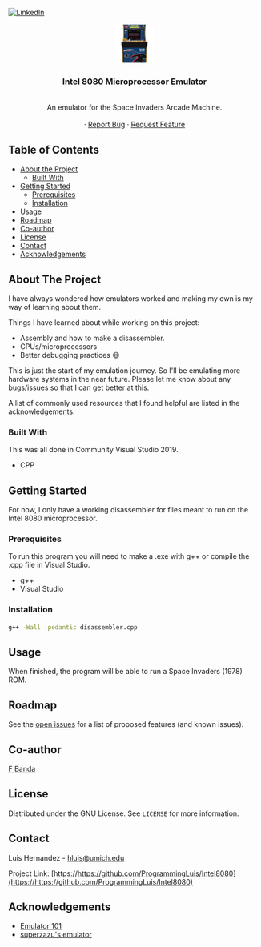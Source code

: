 <!-- PROJECT LOGO -->
[![LinkedIn][linkedin-shield]][linkedin-url]
<br />
<p align="center">
  <a href="https://github.com/ProgrammingLuis/Intel8080">
    <img src="logo/logo.jpeg" alt="Logo" width="80" height="80">
  </a>

  <h3 align="center">Intel 8080 Microprocessor Emulator</h3>

  <p align="center">
    <br />
    An emulator for the Space Invaders Arcade Machine.
    <br />
    <br />
    ·
    <a href="https://github.com/ProgrammingLuis/Intel8080/issues">Report Bug</a>
    ·
    <a href="https://github.com/ProgrammingLuis/Intel8080/issues">Request Feature</a>
  </p>
</p>



<!-- TABLE OF CONTENTS -->
## Table of Contents

* [About the Project](#about-the-project)
  * [Built With](#built-with)
* [Getting Started](#getting-started)
  * [Prerequisites](#prerequisites)
  * [Installation](#installation)
* [Usage](#usage)
* [Roadmap](#roadmap)
* [Co-author](#co-author)
* [License](#license)
* [Contact](#contact)
* [Acknowledgements](#acknowledgements)



<!-- ABOUT THE PROJECT -->
## About The Project

I have always wondered how emulators worked and making my own is my way of learning about them. 

Things I have learned about while working on this project:
* Assembly and how to make a disassembler.
* CPUs/microprocessors
* Better debugging practices :smile:

This is just the start of my emulation journey. So I'll be emulating more hardware systems in the near future. Please let me know about any bugs/issues so that I can get better at this.

A list of commonly used resources that I found helpful are listed in the acknowledgements.

### Built With
This was all done in Community Visual Studio 2019. 
* CPP

<!-- GETTING STARTED -->
## Getting Started

For now, I only have a working disassembler for files meant to run on the Intel 8080 microprocessor. 

### Prerequisites

To run this program you will need to make a .exe with g++ or compile the .cpp file in Visual Studio.
* g++
* Visual Studio

### Installation
```sh
g++ -Wall -pedantic disassembler.cpp
```

<!-- USAGE EXAMPLES -->
## Usage

When finished, the program will be able to run a Space Invaders (1978) ROM.

<!-- ROADMAP -->
## Roadmap

See the [open issues](https://github.com/ProgrammingLuis/Intel8080/issues) for a list of proposed features (and known issues).


<!-- CO-AUTHOR -->
## Co-author

[F Banda](https://github.com/f-banda)



<!-- LICENSE -->
## License

Distributed under the GNU License. See `LICENSE` for more information.

<!-- CONTACT -->
## Contact

Luis Hernandez - hluis@umich.edu

Project Link: [https://https://github.com/ProgrammingLuis/Intel8080](https://https://github.com/ProgrammingLuis/Intel8080)



<!-- ACKNOWLEDGEMENTS -->
## Acknowledgements
* [Emulator 101](http://emulator101.com/)
* [superzazu's emulator](https://github.com/superzazu/8080)



<!-- MARKDOWN LINKS & IMAGES -->
<!-- https://www.markdownguide.org/basic-syntax/#reference-style-links -->
[contributors-shield]: https://img.shields.io/github/contributors/othneildrew/Best-README-Template.svg?style=flat-square
[contributors-url]: https://github.com/othneildrew/Best-README-Template/graphs/contributors
[forks-shield]: https://img.shields.io/github/forks/othneildrew/Best-README-Template.svg?style=flat-square
[forks-url]: https://github.com/othneildrew/Best-README-Template/network/members
[stars-shield]: https://img.shields.io/github/stars/othneildrew/Best-README-Template.svg?style=flat-square
[stars-url]: https://github.com/othneildrew/Best-README-Template/stargazers
[issues-shield]: https://img.shields.io/github/issues/othneildrew/Best-README-Template.svg?style=flat-square
[issues-url]: https://github.com/othneildrew/Best-README-Template/issues
[license-shield]: https://img.shields.io/github/license/othneildrew/Best-README-Template.svg?style=flat-square
[license-url]: https://github.com/othneildrew/Best-README-Template/blob/master/LICENSE.txt
[linkedin-shield]: https://img.shields.io/badge/-LinkedIn-black.svg?style=flat-square&logo=linkedin&colorB=555
[linkedin-url]: https://linkedin.com
[product-screenshot]: images/screenshot.png
